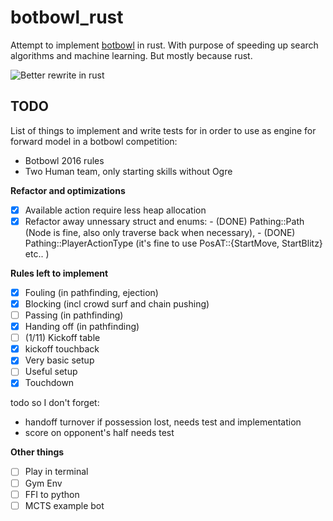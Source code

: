# botbowl_rust

Attempt to implement [botbowl](https://github.com/njustesen/botbowl) in rust. With purpose of speeding up search algorithms and machine learning. But mostly because rust. 

![Better rewrite in rust](https://i.redd.it/xx367w6kroz41.jpg)

## TODO
List of things to implement and write tests for in order to use as engine for forward model in a botbowl competition: 
- Botbowl 2016 rules 
- Two Human team, only starting skills without Ogre

**Refactor and optimizations** 
- [x] Available action require less heap allocation
- [x] Refactor away unnessary struct and enums: 
          - (DONE) Pathing::Path (Node is fine, also only traverse back when necessary),
          - (DONE) Pathing::PlayerActionType (it's fine to use PosAT::{StartMove, StartBlitz} etc.. )

**Rules left to implement**
- [x] Fouling (in pathfinding, ejection) 
- [x] Blocking (incl crowd surf and chain pushing)
- [ ] Passing (in pathfinding) 
- [x] Handing off (in pathfinding) 
- [ ] (1/11) Kickoff table 
- [x] kickoff touchback
- [x] Very basic setup 
- [ ] Useful setup
- [x] Touchdown

todo so I don't forget: 
- handoff turnover if possession lost, needs test and implementation 
- score on opponent's half needs test 


**Other things**
- [ ] Play in terminal
- [ ] Gym Env 
- [ ] FFI to python 
- [ ] MCTS example bot
